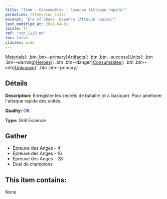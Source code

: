 ```yaml
---
title: "Item - Consumables - Essence (Attaque rapide)"
permalink: /Items/con_1113/
excerpt: "Era of Chaos  Essence (Attaque rapide)"
last_modified_at: 2021-04-01
locale: fr
ref: "con_1113.md"
toc: false
classes: wide
---
```

 [Materials](/fr/Items/){: .btn .btn--primary}[Artifacts](/fr/Items/Artifacts/){: .btn .btn--success}[Units](/fr/Items/Units/){: .btn .btn--warning}[Heroes](/fr/Items/Heroes/){: .btn .btn--danger}[Consumables](/fr/Items/Consumables/){: .btn .btn--info}[Unknown](/fr/Items/Unknown/){: .btn .btn--primary}

## Détails
 **Description:** Enregistre les secrets de bataille (niv. basique). Pour améliorer l'attaque rapide des unités.

 **Quality:** <span style="color: #0000CD">OK</span>

 **Type:** Skill Essence

## Gather

*    Épreuve des Anges - 4 
*    Épreuve des Anges - 16 
*    Épreuve des Anges - 28 
*    Duel de champions 

## This item contains:

  None

